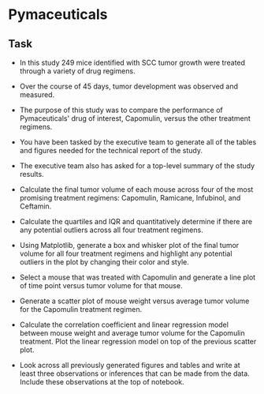 # Pymaceuticals


## Task

* In this study 249 mice identified with SCC tumor growth were treated through a variety of drug regimens.

* Over the course of 45 days, tumor development was observed and measured.

* The purpose of this study was to compare the performance of Pymaceuticals' drug of interest, Capomulin, versus the other treatment regimens.

* You have been tasked by the executive team to generate all of the tables and figures needed for the technical report of the study.

* The executive team also has asked for a top-level summary of the study results.

* Calculate the final tumor volume of each mouse across four of the most promising treatment regimens: Capomulin, Ramicane, Infubinol, and Ceftamin.

* Calculate the quartiles and IQR and quantitatively determine if there are any potential outliers across all four treatment regimens.

* Using Matplotlib, generate a box and whisker plot of the final tumor volume for all four treatment regimens and highlight any potential outliers in the plot by changing their color and style.

* Select a mouse that was treated with Capomulin and generate a line plot of time point versus tumor volume for that mouse.

* Generate a scatter plot of mouse weight versus average tumor volume for the Capomulin treatment regimen.

* Calculate the correlation coefficient and linear regression model between mouse weight and average tumor volume for the Capomulin treatment. Plot the linear regression model on top of the previous scatter plot.

* Look across all previously generated figures and tables and write at least three observations or inferences that can be made from the data. Include these observations at the top of notebook.
